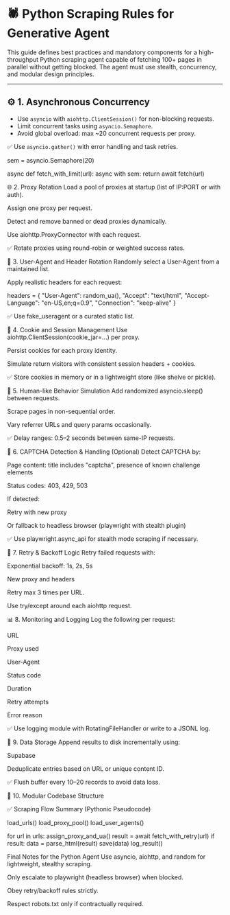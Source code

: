 # 🕷️ Python Scraping Rules for Generative Agent

This guide defines best practices and mandatory components for a high-throughput Python scraping agent capable of fetching 100+ pages in parallel without getting blocked. The agent must use stealth, concurrency, and modular design principles.

---

## ⚙️ 1. Asynchronous Concurrency

- Use `asyncio` with `aiohttp.ClientSession()` for non-blocking requests.
- Limit concurrent tasks using `asyncio.Semaphore`.
- Avoid global overload: max ~20 concurrent requests per proxy.

✅ Use `asyncio.gather()` with error handling and task retries.

sem = asyncio.Semaphore(20)

async def fetch_with_limit(url):
    async with sem:
        return await fetch(url)

🌐 2. Proxy Rotation
Load a pool of proxies at startup (list of IP:PORT or with auth).

Assign one proxy per request.

Detect and remove banned or dead proxies dynamically.

Use aiohttp.ProxyConnector with each request.

✅ Rotate proxies using round-robin or weighted success rates.

🧠 3. User-Agent and Header Rotation
Randomly select a User-Agent from a maintained list.

Apply realistic headers for each request:

headers = {
  "User-Agent": random_ua(),
  "Accept": "text/html",
  "Accept-Language": "en-US,en;q=0.9",
  "Connection": "keep-alive"
}

✅ Use fake_useragent or a curated static list.

🍪 4. Cookie and Session Management
Use aiohttp.ClientSession(cookie_jar=...) per proxy.

Persist cookies for each proxy identity.

Simulate return visitors with consistent session headers + cookies.

✅ Store cookies in memory or in a lightweight store (like shelve or pickle).

🧍 5. Human-like Behavior Simulation
Add randomized asyncio.sleep() between requests.

Scrape pages in non-sequential order.

Vary referrer URLs and query params occasionally.

✅ Delay ranges: 0.5–2 seconds between same-IP requests.

🧪 6. CAPTCHA Detection & Handling (Optional)
Detect CAPTCHA by:

Page content: title includes "captcha", presence of known challenge elements

Status codes: 403, 429, 503

If detected:

Retry with new proxy

Or fallback to headless browser (playwright with stealth plugin)

✅ Use playwright.async_api for stealth mode scraping if necessary.

🔁 7. Retry & Backoff Logic
Retry failed requests with:

Exponential backoff: 1s, 2s, 5s

New proxy and headers

Retry max 3 times per URL.

Use try/except around each aiohttp request.

📊 8. Monitoring and Logging
Log the following per request:

URL

Proxy used

User-Agent

Status code

Duration

Retry attempts

Error reason

✅ Use logging module with RotatingFileHandler or write to a JSONL log.

💾 9. Data Storage
Append results to disk incrementally using:

Supabase

Deduplicate entries based on URL or unique content ID.

✅ Flush buffer every 10–20 records to avoid data loss.

🧱 10. Modular Codebase Structure

✅ Scraping Flow Summary (Pythonic Pseudocode)

load_urls()
load_proxy_pool()
load_user_agents()

for url in urls:
    assign_proxy_and_ua()
    result = await fetch_with_retry(url)
    if result:
        data = parse_html(result)
        save(data)
    log_result()

Final Notes for the Python Agent
Use asyncio, aiohttp, and random for lightweight, stealthy scraping.

Only escalate to playwright (headless browser) when blocked.

Obey retry/backoff rules strictly.

Respect robots.txt only if contractually required.